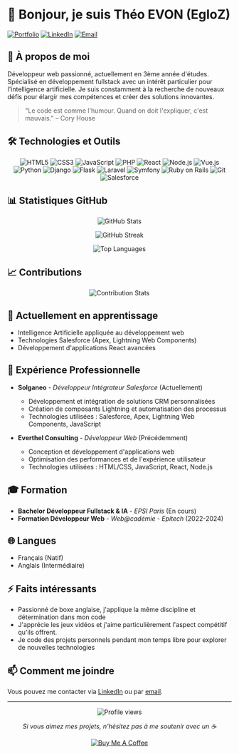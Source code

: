 # 👋 Bonjour, je suis Théo EVON (EgloZ)

[![Portfolio](https://img.shields.io/badge/Portfolio-5340ff?style=for-the-badge&logo=Google-chrome&logoColor=white)](https://votre-site.com)
[![LinkedIn](https://img.shields.io/badge/linkedin-%230077B5.svg?style=for-the-badge&logo=linkedin&logoColor=white)](https://www.linkedin.com/in/th%C3%A9o-evon-825317324/)
[![Email](https://img.shields.io/badge/Email-D14836?style=for-the-badge&logo=gmail&logoColor=white)](mailto:theo.evon.2004@gmail.com)

## 🚀 À propos de moi

Développeur web passionné, actuellement en 3ème année d'études. Spécialisé en développement fullstack avec un intérêt particulier pour l'intelligence artificielle. Je suis constamment à la recherche de nouveaux défis pour élargir mes compétences et créer des solutions innovantes.

> "Le code est comme l'humour. Quand on doit l'expliquer, c'est mauvais." – Cory House

## 🛠️ Technologies et Outils

<p align="center">
  <img src="https://img.shields.io/badge/HTML5-E34F26?style=for-the-badge&logo=html5&logoColor=white" alt="HTML5" />
  <img src="https://img.shields.io/badge/CSS3-1572B6?style=for-the-badge&logo=css3&logoColor=white" alt="CSS3" />
  <img src="https://img.shields.io/badge/JavaScript-F7DF1E?style=for-the-badge&logo=javascript&logoColor=black" alt="JavaScript" />
  <img src="https://img.shields.io/badge/PHP-777BB4?style=for-the-badge&logo=php&logoColor=white" alt="PHP" />
  <img src="https://img.shields.io/badge/React-20232A?style=for-the-badge&logo=react&logoColor=61DAFB" alt="React" />
  <img src="https://img.shields.io/badge/Node.js-43853D?style=for-the-badge&logo=node.js&logoColor=white" alt="Node.js" />
  <img src="https://img.shields.io/badge/Vue.js-4FC08D?style=for-the-badge&logo=vue.js&logoColor=white" alt="Vue.js" />
  <img src="https://img.shields.io/badge/Python-3776AB?style=for-the-badge&logo=python&logoColor=white" alt="Python" />
  <img src="https://img.shields.io/badge/Django-092E20?style=for-the-badge&logo=django&logoColor=white" alt="Django" />
  <img src="https://img.shields.io/badge/Flask-000000?style=for-the-badge&logo=flask&logoColor=white" alt="Flask" />
  <img src="https://img.shields.io/badge/Laravel-FF2D20?style=for-the-badge&logo=laravel&logoColor=white" alt="Laravel" />
  <img src="https://img.shields.io/badge/Symfony-000000?style=for-the-badge&logo=symfony&logoColor=white" alt="Symfony" />
  <img src="https://img.shields.io/badge/Ruby_on_Rails-CC0000?style=for-the-badge&logo=ruby-on-rails&logoColor=white" alt="Ruby on Rails" />
  <img src="https://img.shields.io/badge/Git-F05032?style=for-the-badge&logo=git&logoColor=white" alt="Git" />
  <img src="https://img.shields.io/badge/Salesforce-00A1E0?style=for-the-badge&logo=salesforce&logoColor=white" alt="Salesforce" />
</p>

## 📊 Statistiques GitHub

<p align="center">
  <img src="https://github-readme-stats.vercel.app/api?username=EgloZ938&show_icons=true&theme=radical" alt="GitHub Stats" />
</p>
<p align="center">
  <img src="https://github-readme-streak-stats.herokuapp.com/?user=EgloZ938&theme=radical" alt="GitHub Streak" />
</p>
<p align="center">
  <img src="https://github-readme-stats.vercel.app/api/top-langs/?username=EgloZ938&layout=compact&theme=radical" alt="Top Languages" />
</p>

## 📈 Contributions

<p align="center">
  <img src="https://github-contribution-stats.vercel.app/api/?username=EgloZ938" alt="Contribution Stats" />
</p>

## 🌱 Actuellement en apprentissage

- Intelligence Artificielle appliquée au développement web
- Technologies Salesforce (Apex, Lightning Web Components)
- Développement d'applications React avancées

## 💼 Expérience Professionnelle

- **Solganeo** - _Développeur Intégrateur Salesforce_ (Actuellement)
  - Développement et intégration de solutions CRM personnalisées
  - Création de composants Lightning et automatisation des processus
  - Technologies utilisées : Salesforce, Apex, Lightning Web Components, JavaScript

- **Everthel Consulting** - _Développeur Web_ (Précédemment)
  - Conception et développement d'applications web
  - Optimisation des performances et de l'expérience utilisateur
  - Technologies utilisées : HTML/CSS, JavaScript, React, Node.js

## 🎓 Formation

- **Bachelor Développeur Fullstack & IA** - _EPSI Paris_ (En cours)
- **Formation Développeur Web** - _Web@cadémie - Epitech_ (2022-2024)

## 🌐 Langues

- Français (Natif)
- Anglais (Intermédiaire)

## ⚡ Faits intéressants

- Passionné de boxe anglaise, j'applique la même discipline et détermination dans mon code
- J'apprécie les jeux vidéos et j'aime particulièrement l'aspect compétitif qu'ils offrent.
- Je code des projets personnels pendant mon temps libre pour explorer de nouvelles technologies

## 📫 Comment me joindre

Vous pouvez me contacter via [LinkedIn](https://www.linkedin.com/in/th%C3%A9o-evon-825317324/) ou par [email](mailto:theo.evon.2004@gmail.com).

---

<p align="center">
  <img src="https://komarev.com/ghpvc/?username=EgloZ938&color=blueviolet" alt="Profile views" />
</p>

<p align="center">
  <i>Si vous aimez mes projets, n'hésitez pas à me soutenir avec un ☕</i>
</p>

<p align="center">
  <a href="https://www.buymeacoffee.com/egloz">
    <img src="https://img.shields.io/badge/Buy%20Me%20a%20Coffee-FFDD00?style=for-the-badge&logo=buy-me-a-coffee&logoColor=black" alt="Buy Me A Coffee" />
  </a>
</p>
